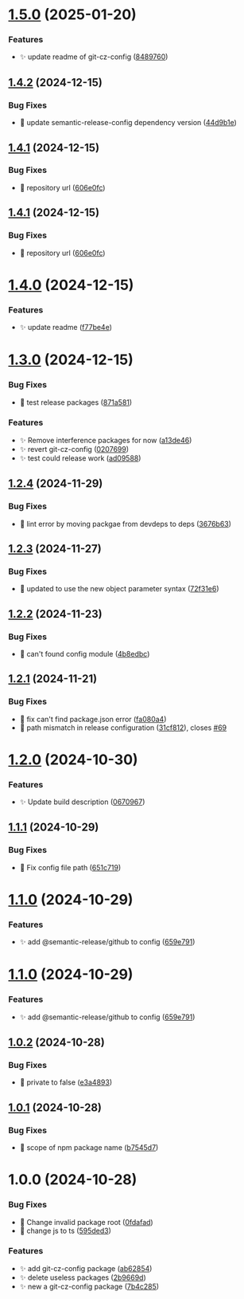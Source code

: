 # [1.5.0](https://github.com/zhumeisongsong/multiple-products-workspace/compare/git-cz-config-v1.4.2...git-cz-config-v1.5.0) (2025-01-20)


### Features

* ✨ update readme of git-cz-config ([8489760](https://github.com/zhumeisongsong/multiple-products-workspace/commit/84897606d2f036f895d15e0c6e3b0dfc1ff1bbf3))

## [1.4.2](https://github.com/zhumeisongsong/multiple-products-workspace/compare/git-cz-config-v1.4.1...git-cz-config-v1.4.2) (2024-12-15)


### Bug Fixes

* 🐛 update semantic-release-config dependency version ([44d9b1e](https://github.com/zhumeisongsong/multiple-products-workspace/commit/44d9b1ec978032fb519843cb97566035130ee005))

## [1.4.1](https://github.com/zhumeisongsong/multiple-products-workspace/compare/git-cz-config-v1.4.0...git-cz-config-v1.4.1) (2024-12-15)


### Bug Fixes

* 🐛 repository url ([606e0fc](https://github.com/zhumeisongsong/multiple-products-workspace/commit/606e0fccc46042dc24ef80b3fe160bc99542b93d))

## [1.4.1](https://github.com/zhumeisongsong/multiple-products-workspace/compare/git-cz-config-v1.4.0...git-cz-config-v1.4.1) (2024-12-15)


### Bug Fixes

* 🐛 repository url ([606e0fc](https://github.com/zhumeisongsong/multiple-products-workspace/commit/606e0fccc46042dc24ef80b3fe160bc99542b93d))

# [1.4.0](https://github.com/zhumeisongsong/multiple-products-workspace/compare/git-cz-config-v1.3.0...git-cz-config-v1.4.0) (2024-12-15)


### Features

* ✨ update readme ([f77be4e](https://github.com/zhumeisongsong/multiple-products-workspace/commit/f77be4edd361047958e2b2ee17e8ec7ad6060bd8))

# [1.3.0](https://github.com/zhumeisongsong/multiple-products-workspace/compare/git-cz-config-v1.2.4...git-cz-config-v1.3.0) (2024-12-15)


### Bug Fixes

* 🐛 test release packages ([871a581](https://github.com/zhumeisongsong/multiple-products-workspace/commit/871a581bac2fff6ce894507d5955211c6fc30014))


### Features

* ✨ Remove interference packages for now ([a13de46](https://github.com/zhumeisongsong/multiple-products-workspace/commit/a13de468c1c7d31017ab6c7eec304942397853d2))
* ✨ revert git-cz-config ([0207699](https://github.com/zhumeisongsong/multiple-products-workspace/commit/0207699c91d22cc8b6e2ea16200f54602b030dc5))
* ✨ test could release work ([ad09588](https://github.com/zhumeisongsong/multiple-products-workspace/commit/ad09588e3bcd31e859e1e8c953563e98de538ee6))

## [1.2.4](https://github.com/zhumeisongsong/multiple-products-workspace/compare/git-cz-config-v1.2.3...git-cz-config-v1.2.4) (2024-11-29)


### Bug Fixes

* 🐛 lint error by moving packgae from devdeps to deps ([3676b63](https://github.com/zhumeisongsong/multiple-products-workspace/commit/3676b63f3c2c3414779444e1dd2a15d1f9f8a3c1))

## [1.2.3](https://github.com/zhumeisongsong/multiple-products-workspace/compare/git-cz-config-v1.2.2...git-cz-config-v1.2.3) (2024-11-27)


### Bug Fixes

* 🐛 updated to use the new object parameter syntax ([72f31e6](https://github.com/zhumeisongsong/multiple-products-workspace/commit/72f31e686d7ba9c8a03cdb563be77c7c931ec4ba))

## [1.2.2](https://github.com/zhumeisongsong/multiple-products-workspace/compare/git-cz-config-v1.2.1...git-cz-config-v1.2.2) (2024-11-23)


### Bug Fixes

* 🐛 can't found config module ([4b8edbc](https://github.com/zhumeisongsong/multiple-products-workspace/commit/4b8edbca4b9b78cdf0683b7251ac90c0fbd0929b))

## [1.2.1](https://github.com/zhumeisongsong/multiple-products-workspace/compare/git-cz-config-v1.2.0...git-cz-config-v1.2.1) (2024-11-21)


### Bug Fixes

* 🐛 fix can't find package.json error ([fa080a4](https://github.com/zhumeisongsong/multiple-products-workspace/commit/fa080a43e1cc1928088a33b0f5ac63c335b35fbf))
* 🐛 path mismatch in release configuration ([31cf812](https://github.com/zhumeisongsong/multiple-products-workspace/commit/31cf812a15e5fd871b7bcda6a8dcf147dc1befd8)), closes [#69](https://github.com/zhumeisongsong/multiple-products-workspace/issues/69)

# [1.2.0](https://github.com/zhumeisongsong/multiple-products-workspace/compare/git-cz-config-v1.1.1...git-cz-config-v1.2.0) (2024-10-30)

### Features

- ✨ Update build description ([0670967](https://github.com/zhumeisongsong/multiple-products-workspace/commit/067096798c83c2d6a654c317c292aacbd7c1e4a6))

## [1.1.1](https://github.com/zhumeisongsong/multiple-products-workspace/compare/git-cz-config-v1.1.0...git-cz-config-v1.1.1) (2024-10-29)

### Bug Fixes

- 🐛 Fix config file path ([651c719](https://github.com/zhumeisongsong/multiple-products-workspace/commit/651c719595f42c475bb90d20f65a01438ae3b6b4))

# [1.1.0](https://github.com/zhumeisongsong/multiple-products-workspace/compare/git-cz-config-v1.0.2...git-cz-config-v1.1.0) (2024-10-29)

### Features

- ✨ add @semantic-release/github to config ([659e791](https://github.com/zhumeisongsong/multiple-products-workspace/commit/659e79119b0f1e73a953139d85183f6bd21b6a31))

# [1.1.0](https://github.com/zhumeisongsong/multiple-products-workspace/compare/git-cz-config-v1.0.2...git-cz-config-v1.1.0) (2024-10-29)

### Features

- ✨ add @semantic-release/github to config ([659e791](https://github.com/zhumeisongsong/multiple-products-workspace/commit/659e79119b0f1e73a953139d85183f6bd21b6a31))

## [1.0.2](https://github.com/zhumeisongsong/multiple-products-workspace/compare/git-cz-config-v1.0.1...git-cz-config-v1.0.2) (2024-10-28)

### Bug Fixes

- 🐛 private to false ([e3a4893](https://github.com/zhumeisongsong/multiple-products-workspace/commit/e3a4893cda3153911867307168c25a082f91f212))

## [1.0.1](https://github.com/zhumeisongsong/multiple-products-workspace/compare/git-cz-config-v1.0.0...git-cz-config-v1.0.1) (2024-10-28)

### Bug Fixes

- 🐛 scope of npm package name ([b7545d7](https://github.com/zhumeisongsong/multiple-products-workspace/commit/b7545d7974b1e7ba9d14dfd11256e48eac73e4b1))

# 1.0.0 (2024-10-28)

### Bug Fixes

- 🐛 Change invalid package root ([0fdafad](https://github.com/zhumeisongsong/multiple-products-workspace/commit/0fdafad33c5f8e818542a76da4d2cc8b19678422))
- 🐛 change js to ts ([595ded3](https://github.com/zhumeisongsong/multiple-products-workspace/commit/595ded3b956e16b9c38f7520ae80535e3d9254d7))

### Features

- ✨ add git-cz-config package ([ab62854](https://github.com/zhumeisongsong/multiple-products-workspace/commit/ab62854ff6369514eef63f856d595782f526e6ec))
- ✨ delete useless packages ([2b9669d](https://github.com/zhumeisongsong/multiple-products-workspace/commit/2b9669d4df0972833b1de7316fbecbbb29860f17))
- ✨ new a git-cz-config package ([7b4c285](https://github.com/zhumeisongsong/multiple-products-workspace/commit/7b4c285a98272ba4dd654f54fedf2c5c463c7ed6))
